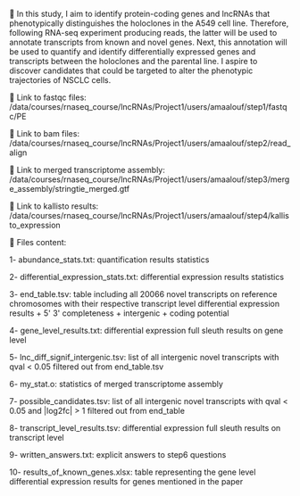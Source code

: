 📝 In this study, I aim to identify protein-coding genes and lncRNAs that phenotypically distinguishes the holoclones in the A549 cell line. Therefore, following RNA-seq experiment producing reads, the latter will be used to annotate transcripts from known and novel genes. Next, this annotation will be used to quantify and identify differentially expressed genes and transcripts between the holoclones and the parental line. I aspire to discover candidates that could be targeted to alter the phenotypic trajectories of NSCLC cells.

🔗 Link to fastqc files:
  /data/courses/rnaseq_course/lncRNAs/Project1/users/amaalouf/step1/fastqc/PE

🔗 Link to bam files:
  /data/courses/rnaseq_course/lncRNAs/Project1/users/amaalouf/step2/read_align

🔗 Link to merged transcriptome assembly:
  /data/courses/rnaseq_course/lncRNAs/Project1/users/amaalouf/step3/merge_assembly/stringtie_merged.gtf

🔗 Link to kallisto results:
  /data/courses/rnaseq_course/lncRNAs/Project1/users/amaalouf/step4/kallisto_expression

📂 Files content:
  
  1- abundance_stats.txt: quantification results statistics
  
  2- differential_expression_stats.txt: differential expression results statistics
  
  3- end_table.tsv: table including all 20066 novel transcripts on reference chromosomes with their respective transcript level differential expression results + 5' 3' completeness + intergenic + coding potential
  
  4- gene_level_results.txt: differential expression full sleuth results on gene level
  
  5- lnc_diff_signif_intergenic.tsv: list of all intergenic novel transcripts with qval < 0.05 filtered out from end_table.tsv
  
  6- my_stat.o: statistics of merged transcriptome assembly
  
  7- possible_candidates.tsv: list of all intergenic novel transcripts with qval < 0.05 and |log2fc| > 1 filtered out from end_table
  
  8- transcript_level_results.tsv: differential expression full sleuth results on transcript level
  
  9- written_answers.txt: explicit answers to step6 questions

  10- results_of_known_genes.xlsx: table representing the gene level differential expression results for genes mentioned in the paper
